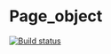 # Page_object
[![Build status](https://ci.appveyor.com/api/projects/status/5gnis0t5da4jl756?svg=true)](https://ci.appveyor.com/project/JulesRu/page-object)
